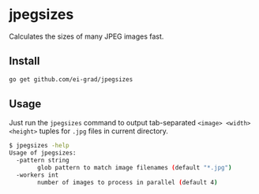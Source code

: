 jpegsizes
=========

Calculates the sizes of many JPEG images fast.

Install
-------

```bash
go get github.com/ei-grad/jpegsizes
```

Usage
-----

Just run the `jpegsizes` command to output tab-separated `<image> <width> <height>` tuples for `.jpg` files in current directory.

```bash
$ jpegsizes -help
Usage of jpegsizes:
  -pattern string
    	glob pattern to match image filenames (default "*.jpg")
  -workers int
    	number of images to process in parallel (default 4)
```
